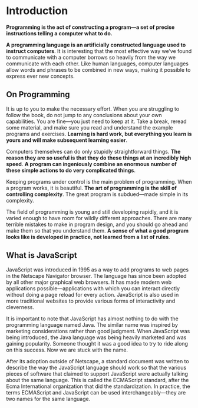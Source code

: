 # Introduction

**Programming is the act of constructing a program—a set of precise instructions telling a computer what to do.**

**A programming language is an artificially constructed language used to instruct computers**. It is interesting that the most effective way we’ve found to communicate with a computer borrows so heavily from the way we communicate with each other. Like human languages, computer languages allow words and phrases to be combined in new ways, making it possible to express ever new concepts.

## On Programming

It is up to you to make the necessary effort. When you are struggling to follow the book, do not jump to any conclusions about your own capabilities. You are fine—you just need to keep at it. Take a break, reread some material, and make sure you read and understand the example programs and exercises. **Learning is hard work, but everything you learn is yours and will make subsequent learning easier**.

Computers themselves can do only stupidly straightforward things. **The reason they are so useful is that they do these things at an incredibly high speed**. **A program can ingeniously combine an enormous number of these simple actions to do very complicated things**.

Keeping programs under control is the main problem of programming. When a program works, it is beautiful. **The art of programming is the skill of controlling complexity**. The great program is subdued—made simple in its complexity.

The field of programming is young and still developing rapidly, and it is varied enough to have room for wildly different approaches. There are many terrible mistakes to make in program design, and you should go ahead and make them so that you understand them. **A sense of what a good program looks like is developed in practice, not learned from a list of rules**.

## What is JavaScript

JavaScript was introduced in 1995 as a way to add programs to web pages in the Netscape Navigator browser. The language has since been adopted by all other major graphical web browsers. It has made modern web applications possible—applications with which you can interact directly without doing a page reload for every action. JavaScript is also used in more traditional websites to provide various forms of interactivity and cleverness.

It is important to note that JavaScript has almost nothing to do with the programming language named Java. The similar name was inspired by marketing considerations rather than good judgment. When JavaScript was being introduced, the Java language was being heavily marketed and was gaining popularity. Someone thought it was a good idea to try to ride along on this success. Now we are stuck with the name.

After its adoption outside of Netscape, a standard document was written to describe the way the JavaScript language should work so that the various pieces of software that claimed to support JavaScript were actually talking about the same language. This is called the ECMAScript standard, after the Ecma International organization that did the standardization. In practice, the terms ECMAScript and JavaScript can be used interchangeably—they are two names for the same language.
